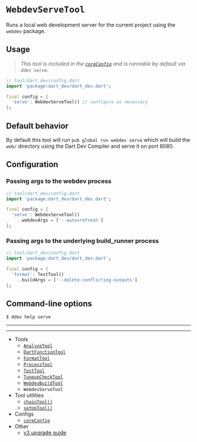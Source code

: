 # `WebdevServeTool`

Runs a local web development server for the current project using the `webdev`
package.

## Usage

> _This tool is included in the [`coreConfig`][core-config] and is runnable by
> default via `ddev serve`._

```dart
// tool/dart_dev/config.dart
import 'package:dart_dev/dart_dev.dart';

final config = {
  'serve': WebdevServeTool() // configure as necessary
};
```

## Default behavior

By default this tool will run `pub global run webdev serve` which will build the
`web/` directory using the Dart Dev Compiler and serve it on port 8080.

## Configuration

### Passing args to the webdev process

```dart
// tool/dart_dev/config.dart
import 'package:dart_dev/dart_dev.dart';

final config = {
  'serve': WebdevServeTool()
    ..webdevArgs = ['--auto=refresh']
};
```

### Passing args to the underlying build_runner process

```dart
// tool/dart_dev/config.dart
import 'package:dart_dev/dart_dev.dart';

final config = {
  'format': TestTool()
    ..buildArgs = ['--delete-conflicting-outputs']
};
```

## Command-line options

```bash
$ ddev help serve
```

---
---

<!-- Table of Contents -->

- Tools
  - [`AnalyzeTool`][analyze-tool]
  - [`DartFunctionTool`][dart-function-tool]
  - [`FormatTool`][format-tool]
  - [`ProcessTool`][process-tool]
  - [`TestTool`][test-tool]
  - [`TuneupCheckTool`][tuneup-check-tool]
  - [`WebdevBuildTool`][webdev-build-tool]
  - `WebdevServeTool`
- Tool utilities
  - [`chainTool()`][chain-tool]
  - [`setUpTool()`][set-up-tool]
- Configs
  - [`coreConfig`][core-config]
- Other
  - [v3 upgrade guide][v3-upgrade-guide]

<!-- Table of Contents Links -->
[analyze-tool]: /doc/tools/analyze-tool.md
[tuneup-check-tool]: /doc/tools/tuneup-check-tool.md
[dart-function-tool]: /doc/tools/dart-function-tool.md
[format-tool]: /doc/tools/format-tool.md
[process-tool]: /doc/tools/process-tool.md
[test-tool]: /doc/tools/test-tool.md
[webdev-build-tool]: /doc/tools/webdev-build-tool.md
[webdev-serve-tool]: /doc/tools/webdev-serve-tool.md
[chain-tool]: /doc/tool-utils/chain-tool.md
[set-up-tool]: /doc/tool-utils/set-up-tool.md
[core-config]: /doc/configs/core-config.md
[v3-upgrade-guide]: /doc/v3-upgrade-guide.md
